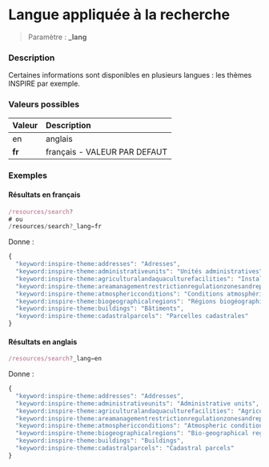 # Langue appliquée à la recherche

> Paramètre : **_lang**

### Description

Certaines informations sont disponibles en plusieurs langues : les thèmes INSPIRE par exemple.

### Valeurs possibles

| Valeur | Description                  |
| :----- | :--------------------------- |
| en     | anglais                      |
| **fr** | français - VALEUR PAR DEFAUT |

### Exemples

#### Résultats en français

```js
/resources/search?
# ou
/resources/search?_lang=fr
```

Donne :

```js
{
  "keyword:inspire-theme:addresses": "Adresses",
  "keyword:inspire-theme:administrativeunits": "Unités administratives",
  "keyword:inspire-theme:agriculturalandaquaculturefacilities": "Installations agricoles et aquacoles",
  "keyword:inspire-theme:areamanagementrestrictionregulationzonesandreportingunits": "Zones de gestion, de restriction ou de réglementation et unités de déclaration",
  "keyword:inspire-theme:atmosphericconditions": "Conditions atmosphériques",
  "keyword:inspire-theme:biogeographicalregions": "Régions biogéographiques",
  "keyword:inspire-theme:buildings": "Bâtiments",
  "keyword:inspire-theme:cadastralparcels": "Parcelles cadastrales"
}
```

#### Résultats en anglais

```js
/resources/search?_lang=en
```

Donne :

```js
{
  "keyword:inspire-theme:addresses": "Addresses",
  "keyword:inspire-theme:administrativeunits": "Administrative units",
  "keyword:inspire-theme:agriculturalandaquaculturefacilities": "Agricultural and aquaculture facilities",
  "keyword:inspire-theme:areamanagementrestrictionregulationzonesandreportingunits": "Area management/restriction/regulation zones and reporting units",
  "keyword:inspire-theme:atmosphericconditions": "Atmospheric conditions",
  "keyword:inspire-theme:biogeographicalregions": "Bio-geographical regions",
  "keyword:inspire-theme:buildings": "Buildings",
  "keyword:inspire-theme:cadastralparcels": "Cadastral parcels"
}
```




